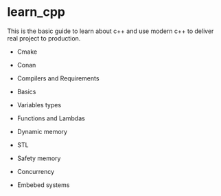 # learn_cpp

This is the basic guide to learn about c++ and use modern c++ to deliver real project to production.

- Cmake
- Conan

- Compilers and Requirements
- Basics
- Variables types
- Functions and Lambdas
- Dynamic memory
- STL
- Safety memory
- Concurrency
- Embebed systems

